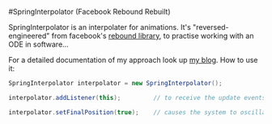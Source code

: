 #SpringInterpolator (Facebook Rebound Rebuilt)

SpringInterpolator is an interpolater for animations. It's "reversed-engineered" from facebook's [rebound library](https://github.com/facebook/rebound), to practise working with an ODE in software...</p>

For a detailed documentation of my approach look up [my blog](http://www.anotherblogger.de/blog/article/9). How to use it:

```java
SpringInterpolator interpolator = new SpringInterpolator();

interpolator.addListener(this);			// to receive the update events

interpolator.setFinalPosition(true);	// causes the system to oscillate
```
